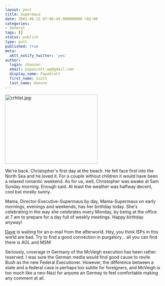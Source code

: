 ```yaml
---
layout: post
title: Supermaus
date: 2001-06-11 07:06:49.000000000 +02:00
categories:
- General
tags: []
status: publish
type: post
published: true
meta:
  aktt_notify_twitter: 'yes'
author:
  login: shanson
  email: papascott-wp@gmail.com
  display_name: PapaScott
  first_name: Scott
  last_name: Hanson
---
```

<p><img src="http://www.papascott.de/wordpress/wp-content/uploads/2001/06/crhlist.jpg" height="225" width="300" border="0" alt="crhlist.jpg: " /></p>
<p>We're back. Christopher's first day at the beach. He fell face first into the North Sea and he loved it. For a couple without children it would have been a relaxed romantic weekend. As for us, well, Christopher was awake at 5am Sunday morning. Enough said. At least the weather was halfway decent, cool but mostly sunny.</p>
<p>Mama, Director-Executive-Supermaus by day, Mama-Supermaus on early mornings, evenings and weekends, has her birthday today. She's celebrating in the way she celebrates every Monday, by being at the office at 7 am to prepare for a day full of weekly meetings. Happy birthday anyway!</p>
<p><a href="http://scriptingnews.userland.com/backissues/2001/06/11">Dave</a> is waiting for an e-mail from the afterworld. Hey, you think ISPs in this world are bad. Try to find a good connection in purgatory... all you can find there is AOL and MSN!</p>
<p>Seriously, coverage in Germany of the McVeigh execution has been rather reserved. I was sure the German media would find good cause to revile Bush as the new Federal Executioner. However, the difference between a state and a federal case is perhaps too subtle for foreigners, and McVeigh is too much like a neo-Nazi for anyone an Germay to feel comfortable making any comment at all.</p>
